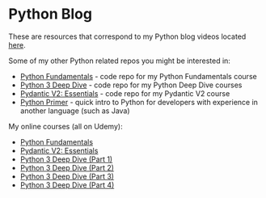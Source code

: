 # Python Blog

These are resources that correspond to my Python blog videos located [here](https://www.youtube.com/channel/UCOsGw17tMhM4-GBjvQnXGzQ).

Some of my other Python related repos you might be interested in:

- [Python Fundamentals](https://github.com/fbaptiste/python-fundamentals) - code repo for my Python Fundamentals course
- [Python 3 Deep Dive](https://github.com/fbaptiste/python-deepdive) - code repo for my Python Deep Dive courses
- [Pydantic V2: Essentials](https://github.com/fbaptiste/pydantic-essentials) - code repo for my Pydantic V2 course
- [Python Primer](https://github.com/fbaptiste/python-primer) - quick intro to Python for developers with experience in another language (such as Java)

My online courses (all on Udemy):

- [Python Fundamentals](https://www.udemy.com/course/python3-fundamentals/?referralCode=DA09C6F40CEC38C942F6)
- [Pydantic V2: Essentials](https://www.udemy.com/course/pydantic/?referralCode=581AD0DC27E0E1EDB538)
- [Python 3 Deep Dive (Part 1)](https://www.udemy.com/course/python-3-deep-dive-part-1/?referralCode=E46B931C71EE01845062)
- [Python 3 Deep Dive (Part 2)](https://www.udemy.com/course/python-3-deep-dive-part-2/?referralCode=3E7AFEF5174F04E5C8D4)
- [Python 3 Deep Dive (Part 3)](https://www.udemy.com/course/python-3-deep-dive-part-3/?referralCode=C5B0D9AB965B9BF4C49F)
- [Python 3 Deep Dive (Part 4)](https://www.udemy.com/course/python-3-deep-dive-part-4/?referralCode=3BB758BE4C04FB983E6F)
